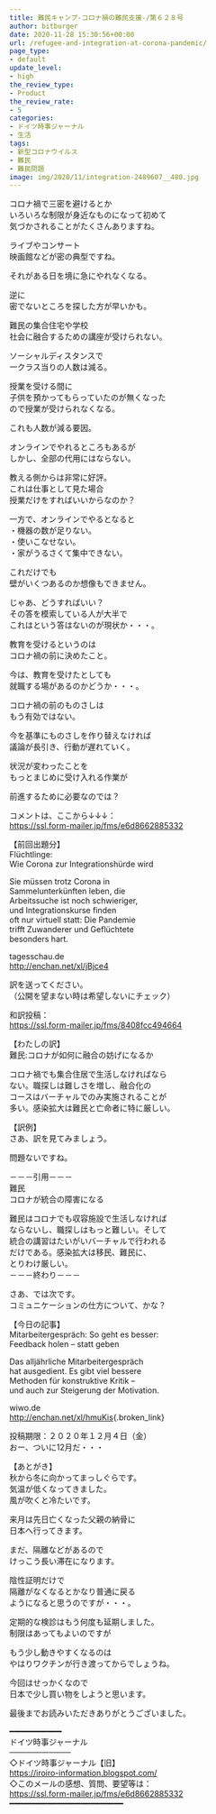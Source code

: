 ```yaml
---
title: 難民キャンプ-コロナ禍の難民支援-/第６２８号
author: bitburger
date: 2020-11-28 15:30:56+00:00
url: /refugee-and-integration-at-corona-pandemic/
page_type:
- default
update_level:
- high
the_review_type:
- Product
the_review_rate:
- 5
categories:
- ドイツ時事ジャーナル
- 生活
tags:
- 新型コロナウイルス
- 難民
- 難民問題
image: img/2020/11/integration-2489607__480.jpg
---
```

コロナ禍で三密を避けるとか  
いろいろな制限が身近なものになって初めて  
気づかされることがたくさんありますね。

ライブやコンサート  
映画館などが密の典型ですね。

それがある日を境に急にやれなくなる。

逆に  
密でないところを探した方が早いかも。

難民の集合住宅や学校  
社会に融合するための講座が受けられない。

ソーシャルディスタンスで  
一クラス当りの人数は減る。

授業を受ける間に  
子供を預かってもらっていたのが無くなった  
ので授業が受けられなくなる。

これも人数が減る要因。

オンラインでやれるところもあるが  
しかし、全部の代用にはならない。

教える側からは非常に好評。  
これは仕事として見た場合  
授業だけをすればいいからなのか？

一方で、オンラインでやるとなると  
・機器の数が足りない。  
・使いこなせない。  
・家がうるさくて集中できない。

これだけでも  
壁がいくつあるのか想像もできません。

じゃあ、どうすればいい？  
その答を模索している人が大半で  
これはという答はないのが現状か・・・。

教育を受けるというのは  
コロナ禍の前に決めたこと。

今は、教育を受けたとしても  
就職する場があるのかどうか・・・。

コロナ禍の前のものさしは  
もう有効ではない。

今を基準にものさしを作り替えなければ  
議論が長引き、行動が遅れていく。

状況が変わったことを  
もっとまじめに受け入れる作業が

前進するために必要なのでは？

  
コメントは、ここから↓↓↓：  
<https://ssl.form-mailer.jp/fms/e6d8662885332>

【前回出題分】  
Flüchtlinge:  
Wie Corona zur Integrationshürde wird

Sie müssen trotz Corona in  
Sammelunterkünften leben, die  
Arbeitssuche ist noch schwieriger,  
und Integrationskurse finden  
oft nur virtuell statt: Die Pandemie  
trifft Zuwanderer und Geflüchtete  
besonders hart.

tagesschau.de  
<http://enchan.net/xl/jBjce4>

  
訳を送ってください。  
（公開を望まない時は希望しないにチェック）

和訳投稿：  
 <https://ssl.form-mailer.jp/fms/8408fcc494664>

  
【わたしの訳】  
難民:コロナが如何に融合の妨げになるか

コロナ禍でも集合住居で生活しなければなら  
ない。職探しは難しさを増し、融合化の  
コースはバーチャルでのみ実施されることが  
多い。感染拡大は難民と亡命者に特に厳しい。

  
【訳例】  
さあ、訳を見てみましょう。

問題ないですね。

－－－引用－－－  
難民  
コロナが統合の障害になる

難民はコロナでも収容施設で生活しなければ  
ならないし、職探しはもっと難しい。そして  
統合の講習はたいがいバーチャルで行われる  
だけである。感染拡大は移民、難民に、  
とりわけ厳しい。  
－－－終わり－－－

  
さあ、では次です。  
コミュニケーションの仕方について、かな？

【今日の記事】  
Mitarbeitergespräch: So geht es besser:  
Feedback holen – statt geben

Das alljährliche Mitarbeitergespräch  
hat ausgedient. Es gibt viel bessere  
Methoden für konstruktive Kritik –  
und auch zur Steigerung der Motivation.

wiwo.de  
<http://enchan.net/xl/hmuKis>{.broken_link}

投稿期限：２０２０年１２月４日（金）  
おー、ついに12月だ・・・

【あとがき】  
秋から冬に向かってまっしぐらです。  
気温が低くなってきました。  
風が吹くと冷たいです。

来月は先日亡くなった父親の納骨に  
日本へ行ってきます。

まだ、隔離などがあるので  
けっこう長い滞在になります。

陰性証明だけで  
隔離がなくなるとかなり普通に戻る  
ようになると思うのですが・・・。

定期的な検診はもう何度も延期しました。  
制限はあってもよいのですが

もう少し動きやすくなるのは  
やはりワクチンが行き渡ってからでしょうね。

今回はせっかくなので  
日本で少し買い物をしようと思います。

  
最後までお読みいただきありがとうございました。

━━━━━━━━━━━  
ドイツ時事ジャーナル  
───────────  
◇ドイツ時事ジャーナル【旧】  
<https://iroiro-information.blogspot.com/>  
◇このメールの感想、質問、要望等は：  
<https://ssl.form-mailer.jp/fms/e6d8662885332>  
━━━━━━━━━━━━━━━━━━━━━━━━